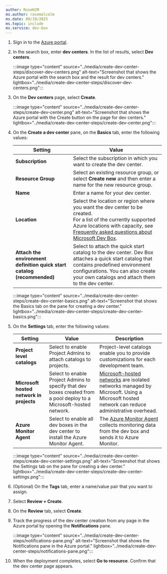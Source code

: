 ```yaml
---
author: RoseHJM
ms.author: rosemalcolm
ms.date: 09/19/2025
ms.topic: include
ms.service: dev-box
---
```


1. Sign in to the [Azure portal](https://portal.azure.com).

1. In the search box, enter **dev centers**. In the list of results, select **Dev centers**.

   :::image type="content" source="../media/create-dev-center-steps/discover-dev-centers.png" alt-text="Screenshot that shows the Azure portal with the search box and the result for dev centers." lightbox="../media/create-dev-center-steps/discover-dev-centers.png":::

1. On the **Dev centers** page, select **Create**.

   :::image type="content" source="../media/create-dev-center-steps/create-dev-center.png" alt-text="Screenshot that shows the Azure portal with the Create button on the page for dev centers." lightbox="../media/create-dev-center-steps/create-dev-center.png":::

1. On the **Create a dev center** pane, on the **Basics** tab, enter the following values:

   | Setting | Value |
   |---|---|
   | **Subscription** | Select the subscription in which you want to create the dev center. |
   | **Resource Group** | Select an existing resource group, or select **Create new** and then enter a name for the new resource group. |
   | **Name** | Enter a name for your dev center. |
   | **Location** | Select the location or region where you want the dev center to be created.</br> For a list of the currently supported Azure locations with capacity, see [Frequently asked questions about Microsoft Dev Box](https://aka.ms/devbox_acom). |
   |  **Attach the environment definition quick start catalog (recommended)** | Select to attach the quick start catalog to the dev center. Dev Box attaches a quick start catalog that contains predefined environment configurations. You can also create your own catalogs and attach them to the dev center. |

   :::image type="content" source="../media/create-dev-center-steps/create-dev-center-basics.png" alt-text="Screenshot that shows the Basics tab on the pane for creating a dev center." lightbox="../media/create-dev-center-steps/create-dev-center-basics.png":::

1. On the **Settings** tab, enter the following values:

   | Setting | Value | Description |
   |---|---|---|
   | **Project level catalogs** | Select to enable Project Admins to attach catalogs to projects. | Project-level catalogs enable you to provide customizations for each development team. |
   | **Microsoft hosted network in projects** | Select to enable Project Admins to specify that dev boxes created from a pool deploy to a Microsoft-hosted network.  | [Microsoft-hosted networks](/windows-365/enterprise/deployment-options#microsoft-hosted-network) are isolated networks managed by Microsoft. Using a Microsoft hosted network can reduce administrative overhead.   |
   | **Azure Monitor Agent** | Select to enable all dev boxes in the dev center to install the Azure Monitor Agent. | The [Azure Monitor Agent](/azure/azure-monitor/agents/azure-monitor-agent-overview) collects monitoring data from the dev box and sends it to Azure Monitor. |

   :::image type="content" source="../media/create-dev-center-steps/create-dev-center-settings.png" alt-text="Screenshot that shows the Settings tab on the pane for creating a dev center." lightbox="../media/create-dev-center-steps/create-dev-center-settings.png":::

1. (Optional) On the **Tags** tab, enter a name/value pair that you want to assign.

1. Select **Review + Create**.

1. On the **Review** tab, select **Create**.

1. Track the progress of the dev center creation from any page in the Azure portal by opening the **Notifications** pane.

   :::image type="content" source="../media/create-dev-center-steps/notifications-pane.png" alt-text="Screenshot that shows the Notifications pane in the Azure portal." lightbox="../media/create-dev-center-steps/notifications-pane.png":::

1. When the deployment completes, select **Go to resource**. Confirm that the dev center page appears.
